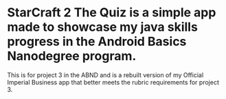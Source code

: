 # StarCraft 2 The Quiz is a simple app made to showcase my java skills progress in the Android Basics Nanodegree program.

This is for project 3 in the ABND and is a rebuilt version of my Official Imperial Business app that better meets the rubric requirements for project 3.
